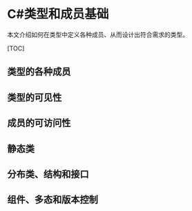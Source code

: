 # C#类型和成员基础

本文介绍如何在类型中定义各种成员、从而设计出符合需求的类型。

[TOC]

## 类型的各种成员

## 类型的可见性

## 成员的可访问性

## 静态类

## 分布类、结构和接口

## 组件、多态和版本控制